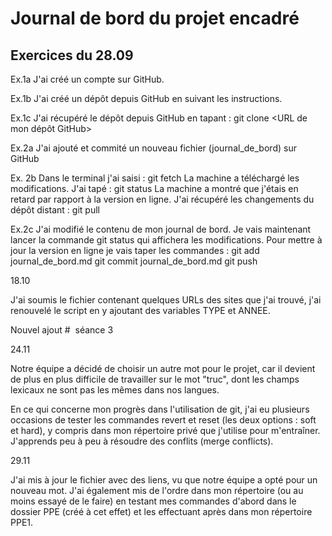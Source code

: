 # Journal de bord du projet encadré

## Exercices du 28.09

Ex.1a 
J'ai créé un compte sur GitHub.

Ex.1b
J'ai créé un dépôt depuis GitHub en suivant les instructions.

Ex.1c 
J'ai récupéré le dépôt depuis GitHub en tapant :
git clone <URL de mon dépôt GitHub>

Ex.2a
J'ai ajouté et commité un nouveau fichier (journal_de_bord) sur GitHub

Ex. 2b
Dans le terminal j'ai saisi :
git fetch
La machine a téléchargé les modifications. J'ai tapé :
git status
La machine a montré que j'étais en retard par rapport à la version en ligne.
J'ai récupéré les changements du dépôt distant :
git pull

Ex.2c
J'ai modifié le contenu de mon journal de bord.
Je vais maintenant lancer la commande git status qui affichera les modifications.
Pour mettre à jour la version en ligne je vais taper les commandes :
git add journal_de_bord.md
git commit journal_de_bord.md
git push


18.10

J'ai soumis le fichier contenant quelques URLs des sites que j'ai trouvé,
j'ai renouvelé le script en y ajoutant des variables TYPE et ANNEE.

Nouvel ajout #  séance 3

24.11

Notre équipe a décidé de choisir un autre mot pour le projet,
car il devient de plus en plus difficile de travailler sur le mot "truc", dont les champs lexicaux
ne sont pas les mêmes dans nos langues.

En ce qui concerne mon progrès dans l'utilisation de git, j'ai eu plusieurs occasions de tester
les commandes revert et reset (les deux options : soft et hard), y compris dans mon répertoire 
privé que j'utilise pour m'entraîner. J'apprends peu à peu à résoudre des conflits (merge conflicts).

29.11

J'ai mis à jour le fichier avec des liens, vu que notre équipe a opté pour un nouveau mot.
J'ai également mis de l'ordre dans mon répertoire (ou au moins essayé de le faire) en testant 
mes commandes d'abord dans le dossier PPE (créé à cet effet) et les effectuant après dans mon répertoire PPE1.


